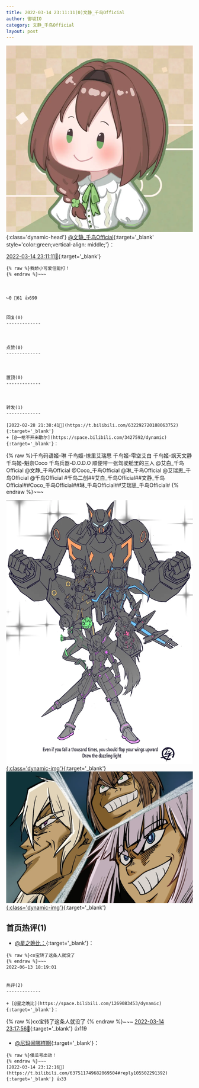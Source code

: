 ```yaml
---
title: 2022-03-14 23:11:11(0)文静_千鸟Official
author: 御坂IO
category: 文静_千鸟Official
layout: post
---
```


![img](/images/ac7482ed1b9a7f203dc68c0c4a77c488a27b108a.jpg){:class='dynamic-head'}
[@文静_千鸟Official](https://space.bilibili.com/667526012/dynamic){:target='_blank' style='color:green;vertical-align: middle;'}：

[2022-03-14 23:11:11🔗](https://t.bilibili.com/637511749682069504){:target='_blank'}

~~~
{% raw %}我娇小可爱但能打！
{% endraw %}~~~



↪️0 💬61 👍690


回复(0)
-------------



点赞(0)
-------------



置顶(0)
-------------



转发(1)
-------------

[2022-02-28 21:38:41🔗](https://t.bilibili.com/632292720188063752){:target='_blank'}
+ [@一枪不开米歇尔](https://space.bilibili.com/3427592/dynamic){:target='_blank'}：
~~~
{% raw %}千鸟码语姬-琳
千鸟姬-燎里艾瑞思
千鸟姬-雫空艾白
千鸟姬-飒天文静
千鸟姬-魁奈Coco
千鸟兵器-D.O.D.O
顺便带一张驾驶舱里的三人
@艾白_千鸟Official @文静_千鸟Official @Coco_千鸟Official @琳_千鸟Official @艾瑞思_千鸟Official @千鸟Official #千鸟二创##艾白_千鸟Official##文静_千鸟Official##Coco_千鸟Official##琳_千鸟Official##艾瑞思_千鸟Official#
{% endraw %}~~~


[![img](/images/ca73366b24e5f4e4c7c89e9fef18aa8aaffb6a30.jpg){:class='dynamic-img'}](/images/ca73366b24e5f4e4c7c89e9fef18aa8aaffb6a30.jpg){:target='_blank'}
[![img](/images/24f5d4263298e03f4d7e34eeb0af7dea3809675a.jpg){:class='dynamic-img'}](/images/24f5d4263298e03f4d7e34eeb0af7dea3809675a.jpg){:target='_blank'}




首页热评(1)
-------------

+ [@星之晩比：](https://space.bilibili.com/1269083453/dynamic){:target='_blank'}：
~~~
{% raw %}co宝转了这条人就没了
{% endraw %}~~~
2022-06-13 18:19:01


热评(2)
-------------

+ [@星之晩比](https://space.bilibili.com/1269083453/dynamic){:target='_blank'}：
~~~
{% raw %}co宝转了这条人就没了
{% endraw %}~~~
[2022-03-14 23:17:56🔗](https://t.bilibili.com/637511749682069504#reply105502931520){:target='_blank'} 👍119
+ [@尼玛闹哪样啊](https://space.bilibili.com/1829702/dynamic){:target='_blank'}：
~~~
{% raw %}倭瓜号出动！
{% endraw %}~~~
[2022-03-14 23:12:16🔗](https://t.bilibili.com/637511749682069504#reply105502291392){:target='_blank'} 👍33


